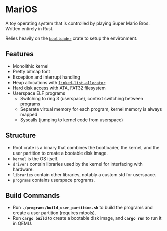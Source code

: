 # MariOS

A toy operating system that is controlled by playing Super Mario Bros. Written entirely in Rust.

Relies heavily on the [`bootloader`](https://github.com/rust-osdev/bootloader) crate to setup the environment.

## Features

- Monolithic kernel
- Pretty bitmap font
- Exception and interrupt handling
- Heap allocations with [`linked-list-allocator`](https://github.com/rust-osdev/linked-list-allocator)
- Hard disk access with ATA, FAT32 filesystem
- Userspace ELF programs
  - Switching to ring 3 (userspace), context switching between programs
  - Separate virtual memory for each program, kernel memory is always mapped
  - Syscalls (jumping to kernel code from userspace)

## Structure

- Root crate is a binary that combines the bootloader, the kernel, and the user partition to create a bootable disk image.
- `kernel` is the OS itself.
- `drivers` contain libraries used by the kernel for interfacing with hardware.
- `libraries` contain other libraries, notably a custom std for userspace.
- `programs` contains userspace programs.

## Build Commands

- Run **`./programs/build_user_partition.sh`** to build the programs and create a user partition (requires mtools).
- Run **`cargo build`** to create a bootable disk image, and **`cargo run`** to run it in QEMU.
